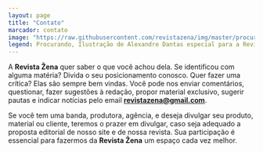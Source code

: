 ```yaml
---
layout: page
title: "Contato"
marcador: contato
image: "https://raw.githubusercontent.com/revistazena/img/master/procurando-ilustracao-alexandre-dantas.jpg"
legend: Procurando, Ilustração de Alexandre Dantas especial para a Revista Žena
---
```


A **Revista Žena** quer saber o que você achou dela. Se identificou com alguma matéria? Divida o seu posicionamento conosco. Quer fazer uma crítica? Elas são sempre bem vindas. Você pode nos enviar comentários, questionar, fazer sugestões à redação, propor material exclusivo, sugerir pautas e indicar notícias pelo email **[revistazena@gmail.com](mailto:revistazena@gmail.com)**.

Se você tem uma banda, produtora, agência, e deseja divulgar seu produto, material ou cliente, teremos o prazer em divulgar, caso seja adequado a proposta editorial de nosso site e de nossa revista. Sua participação é essencial para fazermos da **Revista Žena** um espaço cada vez melhor.